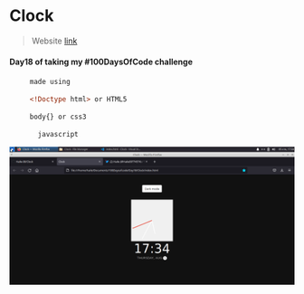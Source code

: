 # Clock

>Website [link ](https://haile-08.github.io/Clock/)

#### Day18 of taking my #100DaysOfCode challenge 

````bash
     made using 
````
```html
     <!Doctype html> or HTML5
````
```css
     body{} or css3
```
```javascript 
       javascript
```
![website](image/tc.png)